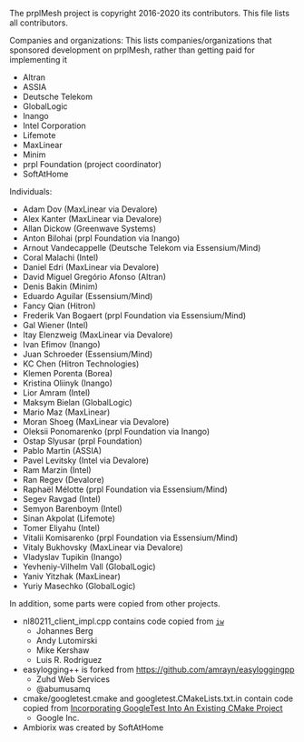 <!--
SPDX-License-Identifier: BSD-2-Clause-Patent
Copyright (c) 2020 the prplMesh contributors
This code is subject to the terms of the BSD+Patent license.
See LICENSE file for more details.
-->
The prplMesh project is copyright 2016-2020 its contributors.
This file lists all contributors.

Companies and organizations:
This lists companies/organizations that sponsored development on prplMesh,
rather than getting paid for implementing it
- Altran
- ASSIA
- Deutsche Telekom
- GlobalLogic
- Inango
- Intel Corporation
- Lifemote
- MaxLinear
- Minim
- prpl Foundation (project coordinator)
- SoftAtHome

Individuals:
- Adam Dov (MaxLinear via Devalore)
- Alex Kanter (MaxLinear via Devalore)
- Allan Dickow (Greenwave Systems)
- Anton Bilohai (prpl Foundation via Inango)
- Arnout Vandecappelle (Deutsche Telekom via Essensium/Mind)
- Coral Malachi (Intel)
- Daniel Edri (MaxLinear via Devalore)
- David Miguel Gregório Afonso (Altran)
- Denis Bakin (Minim)
- Eduardo Aguilar (Essensium/Mind)
- Fancy Qian (Hitron)
- Frederik Van Bogaert (prpl Foundation via Essensium/Mind)
- Gal Wiener (Intel)
- Itay Elenzweig (MaxLinear via Devalore)
- Ivan Efimov (Inango)
- Juan Schroeder (Essensium/Mind)
- KC Chen (Hitron Technologies)
- Klemen Porenta (Borea)
- Kristina Oliinyk (Inango)
- Lior Amram (Intel)
- Maksym Bielan (GlobalLogic)
- Mario Maz (MaxLinear)
- Moran Shoeg (MaxLinear via Devalore)
- Oleksii Ponomarenko (prpl Foundation via Inango)
- Ostap Slyusar (prpl Foundation)
- Pablo Martin (ASSIA)
- Pavel Levitsky (Intel via Devalore)
- Ram Marzin (Intel)
- Ran Regev (Devalore)
- Raphaël Mélotte (prpl Foundation via Essensium/Mind)
- Segev Ravgad (Intel)
- Semyon Barenboym (Intel)
- Sinan Akpolat (Lifemote)
- Tomer Eliyahu (Intel)
- Vitalii Komisarenko (prpl Foundation via Essensium/Mind)
- Vitaly Bukhovsky (MaxLinear via Devalore)
- Vladyslav Tupikin (Inango)
- Yevheniy-Vilhelm Vall (GlobalLogic)
- Yaniv Yitzhak (MaxLinear)
- Yuriy Masechko (GlobalLogic)

In addition, some parts were copied from other projects.

- nl80211_client_impl.cpp contains code copied from [`iw`](http://git.sipsolutions.net/iw.git/)
  - Johannes Berg
  - Andy Lutomirski
  - Mike Kershaw
  - Luis R. Rodriguez
- easylogging++ is forked from https://github.com/amrayn/easyloggingpp
  - Zuhd Web Services
  - @abumusamq
- cmake/googletest.cmake and googletest.CMakeLists.txt.in contain code copied from [Incorporating GoogleTest Into An Existing CMake Project](https://github.com/google/googletest/blob/master/googletest/README.md#incorporating-into-an-existing-cmake-project)
  - Google Inc.
- Ambiorix was created by SoftAtHome  
